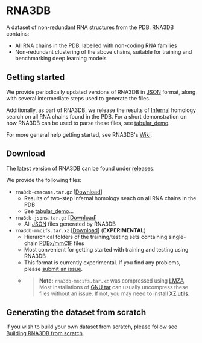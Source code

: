 # RNA3DB

A dataset of non-redundant RNA structures from the PDB. RNA3DB contains:
- All RNA chains in the PDB, labelled with non-coding RNA families
- Non-redundant clustering of the above chains, suitable for training and benchmarking deep learning models

## Getting started
We provide periodically updated versions of RNA3DB in [JSON](https://en.wikipedia.org/wiki/JSON) format, along with several intermediate steps used to generate the files.

Additionally, as part of RNA3DB, we release the results of [Infernal](http://eddylab.org/infernal/) homology search on all RNA chains found in the PDB. For a short demonstration on how RNA3DB can be used to parse these files, see [tabular_demo](notebooks/tabular_demo.ipynb).

For more general help getting started, see RNA3DB's [Wiki](https://github.com/marcellszi/rna3db/wiki).

## Download
The latest version of RNA3DB can be found under [releases](https://github.com/marcellszi/rna3db/releases/latest/).

We provide the following files: 
- `rna3db-cmscans.tar.gz` [[Download](https://github.com/marcellszi/rna3db/releases/latest/download/rna3db-cmscans.tar.gz)]
    - Results of two-step Infernal homology seach on all RNA chains in the PDB
    - See [tabular_demo](notebooks/tabular_demo.ipynb)...
- `rna3db-jsons.tar.gz` [[Download](https://github.com/marcellszi/rna3db/releases/latest/download/rna3db-jsons.tar.gz)]
    - All [JSON](https://en.wikipedia.org/wiki/JSON) files generated by RNA3DB
- `rna3db-mmcifs.tar.xz` [[Download](https://github.com/marcellszi/rna3db/releases/latest/download/rna3db-mmcifs.tar.xz)] (**EXPERIMENTAL**)
    - Hierarchical folders of the training/testing sets containing single-chain [PDBx/mmCIF](https://en.wikipedia.org/wiki/Macromolecular_Crystallographic_Information_File) files 
    - Most convenient for getting started with training and testing using RNA3DB
    - This format is currently experimental. If you find any problems, please [submit an issue](https://github.com/marcellszi/rna3db/issues).
    - > **Note:** `rna3db-mmcifs.tar.xz` was compressed using [LMZA](https://en.wikipedia.org/wiki/Lempel%E2%80%93Ziv%E2%80%93Markov_chain_algorithm). Most installations of [GNU tar](https://www.gnu.org/software/tar/) can usually uncompress these files without an issue. If not, you may need to install [XZ utils](https://xz.tukaani.org/xz-utils/).

## Generating the dataset from scratch
If you wish to build your own dataset from scratch, please follow see [Building RNA3DB from scratch](https://github.com/marcellszi/rna3db/wiki/Building-RNA3DB-from-scratch).
